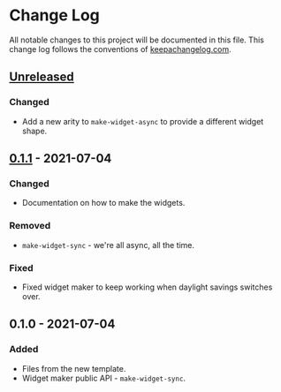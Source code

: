 # Change Log
All notable changes to this project will be documented in this file. This change log follows the conventions of [keepachangelog.com](http://keepachangelog.com/).

## [Unreleased]
### Changed
- Add a new arity to `make-widget-async` to provide a different widget shape.

## [0.1.1] - 2021-07-04
### Changed
- Documentation on how to make the widgets.

### Removed
- `make-widget-sync` - we're all async, all the time.

### Fixed
- Fixed widget maker to keep working when daylight savings switches over.

## 0.1.0 - 2021-07-04
### Added
- Files from the new template.
- Widget maker public API - `make-widget-sync`.

[Unreleased]: https://sourcehost.site/your-name/afk/compare/0.1.1...HEAD
[0.1.1]: https://sourcehost.site/your-name/afk/compare/0.1.0...0.1.1

